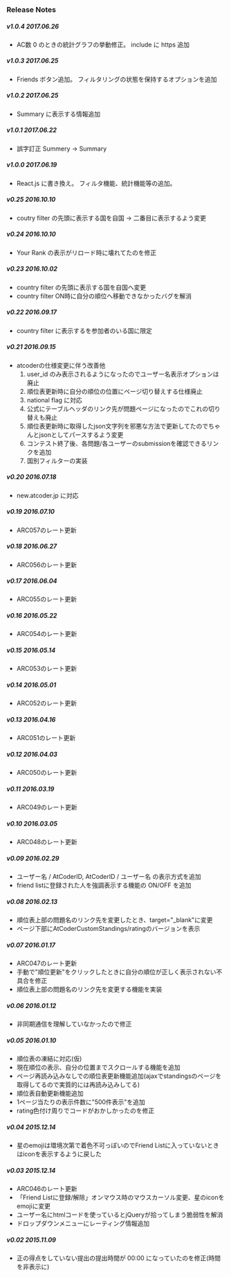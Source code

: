 ### Release Notes

##### v1.0.4 2017.06.26
-  AC数 0 のときの統計グラフの挙動修正。 include に https 追加

##### v1.0.3 2017.06.25
-  Friends ボタン追加。 フィルタリングの状態を保持するオプションを追加

##### v1.0.2 2017.06.25
-  Summary に表示する情報追加

##### v1.0.1 2017.06.22
-  誤字訂正 Summery -> Summary

##### v1.0.0 2017.06.19
-  React.js に書き換え。 フィルタ機能、統計機能等の追加。

##### v0.25 2016.10.10
-  coutry filter の先頭に表示する国を自国 -> 二番目に表示するよう変更

##### v0.24 2016.10.10
-  Your Rank の表示がリロード時に壊れてたのを修正

##### v0.23 2016.10.02
-  country filter の先頭に表示する国を自国へ変更
-  country filter ON時に自分の順位へ移動できなかったバグを解消

##### v0.22 2016.09.17
-  country filter に表示するを参加者のいる国に限定

##### v0.21 2016.09.15
-  atcoderの仕様変更に伴う改善他
    1. user_id のみ表示されるようになったのでユーザー名表示オプションは廃止  
    1. 順位表更新時に自分の順位の位置にページ切り替えする仕様廃止  
    1. national flag に対応  
    1. 公式にテーブルヘッダのリンク先が問題ページになったのでこれの切り替えも廃止  
    1. 順位表更新時に取得したjson文字列を邪悪な方法で更新してたのでちゃんとjsonとしてパースするよう変更  
    1. コンテスト終了後、各問題/各ユーザーのsubmissionを確認できるリンクを追加  
    1. 国別フィルターの実装  

##### v0.20 2016.07.18
-  new.atcoder.jp に対応  

##### v0.19 2016.07.10
-  ARC057のレート更新  

##### v0.18 2016.06.27
-  ARC056のレート更新  

##### v0.17 2016.06.04
-  ARC055のレート更新  

##### v0.16 2016.05.22
-  ARC054のレート更新  

##### v0.15 2016.05.14
-  ARC053のレート更新  

##### v0.14 2016.05.01
-  ARC052のレート更新  

##### v0.13 2016.04.16
-  ARC051のレート更新  

##### v0.12 2016.04.03
-  ARC050のレート更新  

##### v0.11 2016.03.19
-  ARC049のレート更新  

##### v0.10 2016.03.05
-  ARC048のレート更新  

##### v0.09 2016.02.29
-  ユーザー名 / AtCoderID, AtCoderID / ユーザー名 の表示方式を追加
-  friend listに登録された人を強調表示する機能の ON/OFF を追加  

##### v0.08 2016.02.13
-  順位表上部の問題名のリンク先を変更したとき、target="_blank"に変更
-  ページ下部にAtCoderCustomStandings/ratingのバージョンを表示  

##### v0.07 2016.01.17
-  ARC047のレート更新
-  手動で"順位更新"をクリックしたときに自分の順位が正しく表示されない不具合を修正
-  順位表上部の問題名のリンク先を変更する機能を実装  

##### v0.06 2016.01.12
-  非同期通信を理解していなかったので修正  

##### v0.05 2016.01.10
- 順位表の凍結に対応(仮)
- 現在順位の表示、自分の位置までスクロールする機能を追加
- ページ再読み込みなしでの順位表更新機能追加(ajaxでstandingsのページを取得してるので実質的には再読み込みしてる)
- 順位表自動更新機能追加
- 1ページ当たりの表示件数に"500件表示"を追加
- rating色付け周りでコードがおかしかったのを修正  

##### v0.04 2015.12.14
- 星のemojiは環境次第で着色不可っぽいのでFriend Listに入っていないときはiconを表示するように戻した

##### v0.03 2015.12.14
- ARC046のレート更新
- 「Friend Listに登録/解除」オンマウス時のマウスカーソル変更、星のiconをemojiに変更
- ユーザー名にhtmlコードを使っているとjQueryが拾ってしまう脆弱性を解消
- ドロップダウンメニューにレーティング情報追加  

##### v0.02 2015.11.09
- 正の得点をしていない提出の提出時間が 00:00 になっていたのを修正(時間を非表示に)  

